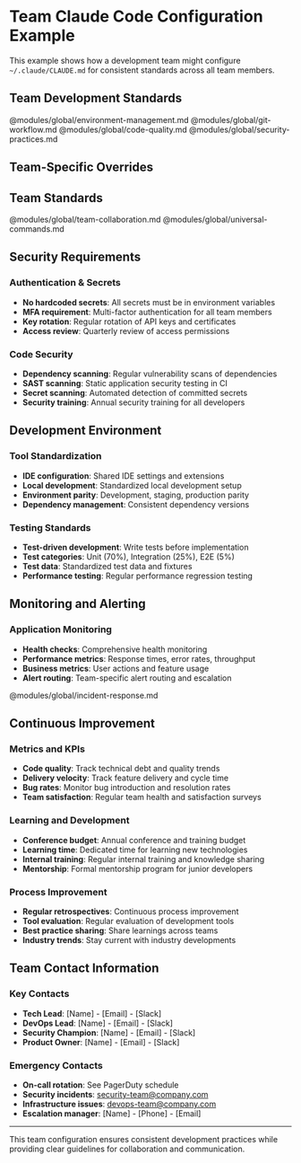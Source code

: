 # Team Claude Code Configuration Example

This example shows how a development team might configure `~/.claude/CLAUDE.md` for consistent standards across all team members.

## Team Development Standards

@modules/global/environment-management.md
@modules/global/git-workflow.md
@modules/global/code-quality.md
@modules/global/security-practices.md

## Team-Specific Overrides

## Team Standards

@modules/global/team-collaboration.md
@modules/global/universal-commands.md

## Security Requirements

### Authentication & Secrets
- **No hardcoded secrets**: All secrets must be in environment variables
- **MFA requirement**: Multi-factor authentication for all team members
- **Key rotation**: Regular rotation of API keys and certificates
- **Access review**: Quarterly review of access permissions

### Code Security
- **Dependency scanning**: Regular vulnerability scans of dependencies
- **SAST scanning**: Static application security testing in CI
- **Secret scanning**: Automated detection of committed secrets
- **Security training**: Annual security training for all developers


## Development Environment

### Tool Standardization
- **IDE configuration**: Shared IDE settings and extensions
- **Local development**: Standardized local development setup
- **Environment parity**: Development, staging, production parity
- **Dependency management**: Consistent dependency versions

### Testing Standards
- **Test-driven development**: Write tests before implementation
- **Test categories**: Unit (70%), Integration (25%), E2E (5%)
- **Test data**: Standardized test data and fixtures
- **Performance testing**: Regular performance regression testing

## Monitoring and Alerting

### Application Monitoring
- **Health checks**: Comprehensive health monitoring
- **Performance metrics**: Response times, error rates, throughput
- **Business metrics**: User actions and feature usage
- **Alert routing**: Team-specific alert routing and escalation

@modules/global/incident-response.md

## Continuous Improvement

### Metrics and KPIs
- **Code quality**: Track technical debt and quality trends
- **Delivery velocity**: Track feature delivery and cycle time
- **Bug rates**: Monitor bug introduction and resolution rates
- **Team satisfaction**: Regular team health and satisfaction surveys

### Learning and Development
- **Conference budget**: Annual conference and training budget
- **Learning time**: Dedicated time for learning new technologies
- **Internal training**: Regular internal training and knowledge sharing
- **Mentorship**: Formal mentorship program for junior developers

### Process Improvement
- **Regular retrospectives**: Continuous process improvement
- **Tool evaluation**: Regular evaluation of development tools
- **Best practice sharing**: Share learnings across teams
- **Industry trends**: Stay current with industry developments

## Team Contact Information

### Key Contacts
- **Tech Lead**: [Name] - [Email] - [Slack]
- **DevOps Lead**: [Name] - [Email] - [Slack]
- **Security Champion**: [Name] - [Email] - [Slack]
- **Product Owner**: [Name] - [Email] - [Slack]

### Emergency Contacts
- **On-call rotation**: See PagerDuty schedule
- **Security incidents**: security-team@company.com
- **Infrastructure issues**: devops-team@company.com
- **Escalation manager**: [Name] - [Phone] - [Email]

---

This team configuration ensures consistent development practices while providing clear guidelines for collaboration and communication.
